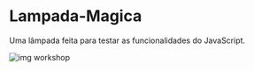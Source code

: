 # Lampada-Magica
Uma lâmpada feita para testar as funcionalidades do JavaScript.

<div style="display: inline_block">
  <img align="center" alt="img workshop" src="https://media.discordapp.net/attachments/685653472640630836/1006288188597354546/LampadaMagica.gif" >
</div>

